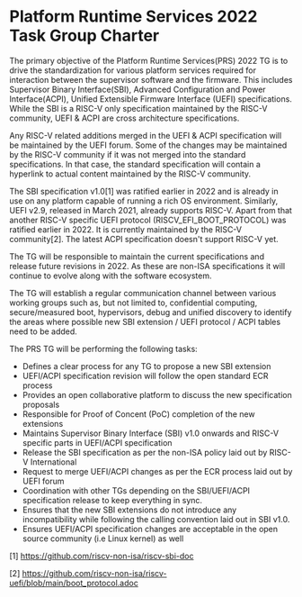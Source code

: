 # Platform Runtime Services 2022 Task Group Charter

The primary objective of the Platform Runtime Services(PRS) 2022 TG is to drive the standardization for various platform services required for interaction between the supervisor software and the firmware. This includes Supervisor Binary Interface(SBI), Advanced Configuration and Power Interface(ACPI), Unified Extensible Firmware Interface (UEFI) specifications. While the SBI is a RISC-V only specification maintained by the RISC-V community, UEFI & ACPI are cross architecture specifications.

Any RISC-V related additions merged in the UEFI & ACPI specification will be maintained by the UEFI forum. Some of the changes may be maintained by the RISC-V community if it was not merged into the standard specifications. In that case, the standard specification will contain a hyperlink to actual content maintained by the RISC-V community.

The SBI specification v1.0[1] was ratified earlier in 2022 and is already in use on any platform capable of running a rich OS environment. Similarly, UEFI v2.9, released in March 2021, already supports RISC-V. Apart from that another RISC-V specific UEFI protocol (RISCV_EFI_BOOT_PROTOCOL) was ratified earlier in 2022. It is currently maintained by the RISC-V community[2]. The latest ACPI specification doesn&apos;t support RISC-V yet.

The TG will be responsible to maintain the current specifications and release future revisions in 2022. As these are non-ISA specifications it will continue to evolve along with the software ecosystem.

The TG will establish a regular communication channel between various working groups such as, but not limited to, confidential computing, secure/measured boot, hypervisors, debug and unified discovery to identify the areas where possible new SBI extension / UEFI protocol / ACPI tables need to be added.

The PRS TG will be performing the following tasks:

 * Defines a clear process for any TG to propose a new SBI extension
 * UEFI/ACPI specification revision will follow the open standard ECR process
 * Provides an open collaborative platform to discuss the new specification proposals
 * Responsible for Proof of Concent (PoC) completion of the new extensions
 * Maintains Supervisor Binary Interface (SBI) v1.0 onwards and RISC-V specific parts in UEFI/ACPI specification
 * Release the SBI specification as per the non-ISA policy laid out by RISC-V International
 * Request to merge UEFI/ACPI changes as per the ECR process laid out by UEFI forum
 * Coordination with other TGs depending on the SBI/UEFI/ACPI specification release to keep everything in sync.
 * Ensures that the new SBI extensions do not introduce any incompatibility while following the calling convention laid out in SBI v1.0.
 * Ensures UEFI/ACPI specification changes are acceptable in the open source community (i.e Linux kernel) as well

[1] https://github.com/riscv-non-isa/riscv-sbi-doc

[2] https://github.com/riscv-non-isa/riscv-uefi/blob/main/boot_protocol.adoc
